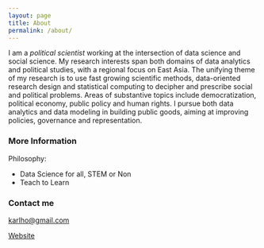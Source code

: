 ```yaml
---
layout: page
title: About
permalink: /about/
---
```


I am a *political scientist* working at the intersection of data science and social science. My research interests span both domains of data analytics and political studies, with a regional focus on East Asia. The unifying theme of my research is to use fast growing scientific methods, data-oriented research design and statistical computing to decipher and prescribe social and political problems. Areas of substantive topics include democratization, political economy, public policy and human rights. I pursue both data analytics and data modeling in building public goods, aiming at improving policies, governance and representation.

### More Information

Philosophy:

  * Data Science for all, STEM or Non
  * Teach to Learn

### Contact me

[karlho@gmail.com](mailto:karlho@gmail.com)

[Website](https://karlho.com)
